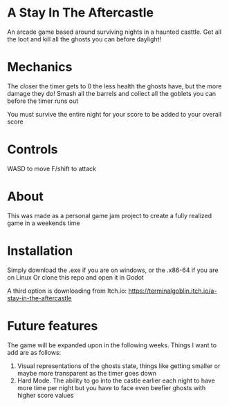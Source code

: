 # A Stay In The Aftercastle
An arcade game based around surviving nights in a haunted casttle. Get all the loot and kill all the ghosts you can before daylight!
# Mechanics
The closer the timer gets to 0 the less health the ghosts have, but the more damage they do! Smash all the barrels and collect all the goblets you can before the timer runs out

You must survive the entire night for your score to be added to your overall score

# Controls
WASD to move
F/shift to attack

# About
This was made as a personal game jam project to create a fully realized game in a weekends time

# Installation
Simply download the .exe if you are on windows, or the .x86-64 if you are on Linux
Or clone this repo and open it in Godot

A third option is downloading from Itch.io: https://terminalgoblin.itch.io/a-stay-in-the-aftercastle
# Future features
The game will be expanded upon in the following weeks. Things I want to add are as follows:
1. Visual representations of the ghosts state, things like getting smaller or maybe more transparent as the timer goes down
2. Hard Mode. The ability to go into the castle earlier each night to have more time per night but you have to face even beefier ghosts with higher score values

